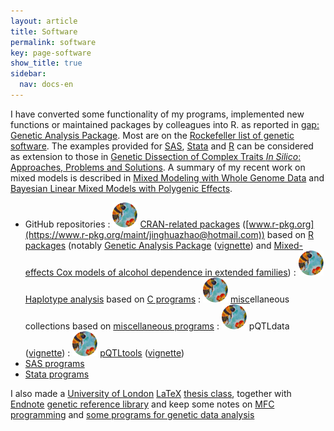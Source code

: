 ```yaml
---
layout: article
title: Software
permalink: software
key: page-software
show_title: true
sidebar:
  nav: docs-en
---
```


I have converted some functionality of my programs, implemented new
functions or maintained packages by colleagues into R. as reported in
[gap: Genetic Analysis Package](https://www.jstatsoft.org/article/view/v023i08). Most are on
the [Rockefeller list of genetic software](https://github.com/gaow/genetic-analysis-software). The
examples provided for [SAS](http://en.wikipedia.org/wiki/SAS_System),
[Stata](http://en.wikipedia.org/wiki/Stata) and
[R](http://www.r-project.org/) can be considered as extension to those in [Genetic
Dissection of Complex Traits *In Silico*: Approaches, Problems and
Solutions](paper/cbio06.pdf). A summary of my recent work on mixed
models is described in [Mixed Modeling with Whole Genome
Data](http://www.hindawi.com/journals/jps/2012/485174/) and [Bayesian
Linear Mixed Models with Polygenic Effects](https://www.jstatsoft.org/article/view/v085i06).

- GitHub repositories
  : [![](bees.svg)](https://github.com/jinghuazhao/R) [CRAN-related packages](https://jinghuazhao.github.io/R/) ([www.r-pkg.org](https://www.r-pkg.org/maint/jinghuazhao@hotmail.com)) based on [R packages](r-progs.md) (notably [Genetic Analysis Package](http://www.jstatsoft.org/v23/i08) ([vignette](https://jinghuazhao.github.io/R/vignettes/gap.html)) and [Mixed-effects Cox models of alcohol dependence in extended families](https://link.springer.com/article/10.1186/1471-2156-6-S1-S127))
  : [![](bees.svg)](https://github.com/jinghuazhao/Haplotype-Analysis) [Haplotype analysis](https://jinghuazhao.github.io/Haplotype-Analysis/) based on [C programs](c-progs.md)
  : [![](bees.svg)](https://github.com/jinghuazhao/misc) [misc](https://jinghuazhao.github.io/misc/)ellaneous collections based on [miscellaneous programs](misc-progs.md)
  : [![](bees.svg)](https://github.com/jinghuazhao/pQTLdata) pQTLdata ([vignette](https://jinghuazhao.github.io/R/vignettes/pQTLdata.html))
  : [![](bees.svg)](https://github.com/jinghuazhao/pQTLtools) [pQTLtools](https://jinghuazhao.github.io/pQTLtools/) ([vignette](https://jinghuazhao.github.io/pQTLtools/articles/pQTLtools.html))
- [SAS programs](sas-progs.md)
- [Stata programs](stata-progs.md)

I also made a [University of London](http://www.lon.ac.uk/)
[LaTeX](http://www.ctan.org/) [thesis class](software/ulthesis.zip),
together with [Endnote](http://www.endnote.com/) [genetic reference library](iop/jinghua/refs/genetics.enl)
and keep some notes on [MFC programming](iop/jinghua/winprog/winprog.html) and [some programs for genetic data analysis](software/softlink.html)
